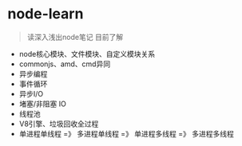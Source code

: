 # node-learn
> 读深入浅出node笔记
目前了解
- node核心模块、文件模块、自定义模块关系
- commonjs、amd、cmd异同
- 异步编程
- 事件循环
- 异步I/O
- 堵塞/非阻塞 IO
- 线程池
- V8引擎、垃圾回收全过程
- 单进程单线程 =》 多进程单线程 =》 单进程多线程 =》 多进程多线程
